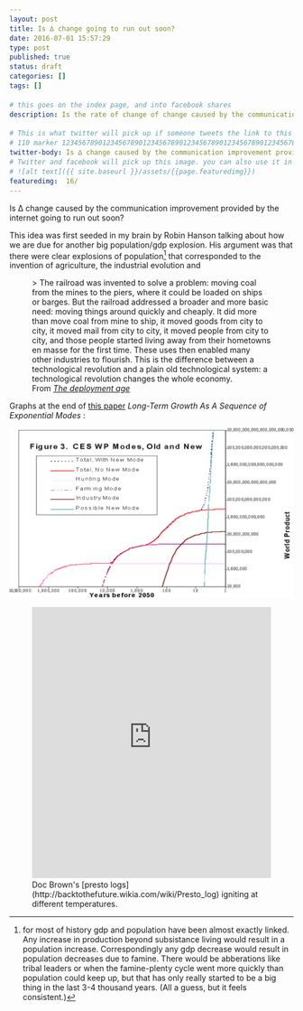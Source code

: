 ```yaml
---
layout: post
title: Is ∆ change going to run out soon?
date: 2016-07-01 15:57:29
type: post
published: true
status: draft
categories: []
tags: []

# this goes on the index page, and into facebook shares
description: Is the rate of change of change caused by the communication improvements provided by the internet going to run out soon?

# This is what twitter will pick up if someone tweets the link to this page
# 110 marker 1234567890123456789012345678901234567890123456789012345678901234567890123456789012345678901234567890123456789
twitter-body: Is ∆ change caused by the communication improvement provided by the internet going to run out soon?
# Twitter and facebook will pick up this image. you can also use it in a post with:
# ![alt text]({{ site.baseurl }}/assets/{{page.featuredimg}})
featuredimg:  16/
---
```


Is ∆ change caused by the communication improvement provided by the internet going to run out soon?


This idea was first seeded in my brain by Robin Hanson talking about how we are due for another big population/<span class="small-caps">gdp</span> explosion. His argument was that there were clear explosions of population[^1] that corresponded to the invention of agriculture, the industrial evolution and

[^1]: for most of history <span class="small-caps">gdp</span> and population have been almost exactly linked. Any increase in production beyond subsistance living would result in a population increase. Correspondingly any <span class="small-caps">gdp</span> decrease would result in population decreases due to famine. There would be abberations like tribal leaders or when the famine-plenty cycle went more quickly than population could keep up, but that has only really started to be a big thing in the last 3-4 thousand years. (All a guess, but it feels consistent.)




<figure>
> The railroad was invented to solve a problem: moving coal from the mines to the piers, where it could be loaded on ships or barges. But the railroad addressed a broader and more basic need: moving things around quickly and cheaply. It did more than move coal from mine to ship, it moved goods from city to city, it moved mail from city to city, it moved people from city to city, and those people started living away from their hometowns en masse for the first time. These uses then enabled many other industries to flourish. This is the difference between a technological revolution and a plain old technological system: a technological revolution changes the whole economy.
<figcaption>
From <cite><a href="http://reactionwheel.net/2015/10/the-deployment-age.html" target="_blank" rel="nofollow">The deployment age</a></cite>
</figcaption>
</figure>


Graphs at the end of [this paper](http://mason.gmu.edu/~rhanson/longgrow.pdf) _Long-Term Growth As A Sequence of Exponential Modes_ :

![](/assets/16/log-log-growth.png)

<figure>
<iframe src="https://player.vimeo.com/video/18003556?autoplay=0#t=3m6s" width="100%" height="480" frameborder="0" webkitallowfullscreen mozallowfullscreen allowfullscreen></iframe>
<figcaption>
Doc Brown's [presto logs](http://backtothefuture.wikia.com/wiki/Presto_log) igniting at different temperatures.
</figcaption>
</figure>
